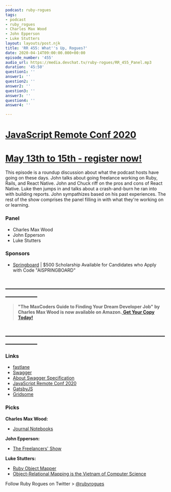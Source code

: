 ```yaml
---
podcast: ruby-rogues
tags:
- podcast
- ruby_rogues
- Charles Max Wood
- John Epperson
- Luke Stutters
layout: layouts/post.njk
title: 'RR 455: What''s Up, Rogues?'
date: 2020-04-14T09:00:00.000+00:00
episode_number: '455'
audio_url: https://media.devchat.tv/ruby-rogues/RR_455_Panel.mp3
duration: '45:50'
question1: ''
answer1: ''
question2: ''
answer2: ''
question3: ''
answer3: ''
question4: ''
answer4: ''

---
```

# [JavaScript Remote Conf 2020](https://devchat.tv/conferences/javascript-remote-2020/ "JavaScript Remote Conf 2020")

# [May 13th to 15th - register now!](https://devchat.tv/conferences/javascript-remote-2020/ "JavaScript Remote Conf 2020")

This episode is a roundup discussion about what the podcast hosts have going on these days. John talks about going freelance working on Ruby, Rails, and React Native. John and Chuck riff on the pros and cons of React Native. Luke then jumps in and talks about a crash-and-burn he ran into with building reports. John sympathizes based on his past experiences. The rest of the show comprises the panel filling in with what they're working on or learning.

### **Panel**

* Charles Max Wood
* John Epperson
* Luke Stutters

### **Sponsors**

* [Springboard](https://www.springboard.com/workshops/ai-machine-learning-career-track/?utm_source=RubyRogues&utm_medium=podcast&utm_campaign=mec-thoughtleaders&utm_content=podcastmention&utm_term=promocodecta)  | $500 Scholarship Available for Candidates who Apply with Code "AISPRINGBOARD"

## **____________________________________________________________**

> **"The MaxCoders Guide to Finding Your Dream Developer Job" by Charles Max Wood is now available on Amazon.**[ **Get Your Copy Today!**](https://www.amazon.com/gp/product/B081MBL5C9/ref=as_li_ss_tl?ie=UTF8&linkCode=sl1&tag=devchattv-20&linkId=9d61363241636e2546ef46abba198746&language=en_US)

## **____________________________________________________________**

### **Links**

* [fastlane](https://fastlane.tools/)
* [Swagger](https://swagger.io/)
* [About Swagger Specification](https://swagger.io/docs/specification/about/)
* [JavaScript Remote Conf 2020](https://devchat.tv/conferences/javascript-remote-2020/)
* [GatsbyJS](https://www.gatsbyjs.org/)
* [Gridsome](https://gridsome.org/)

### **Picks**

**Charles Max Wood:**

* [Journal Notebooks](https://www.amazon.com/slp/journal-notebooks/qb4rfgvfctf6952)

**John Epperson:**

* [The Freelancers' Show](https://devchat.tv/freelancers/)

**Luke Stutters:**

* [Ruby Object Mapper](https://rom-rb.org/)
* [Object-Relational Mapping is the Vietnam of Computer Science](https://blog.codinghorror.com/object-relational-mapping-is-the-vietnam-of-computer-science/)

Follow Ruby Rogues on Twitter > [@rubyrogues](https://twitter.com/rubyrogues)